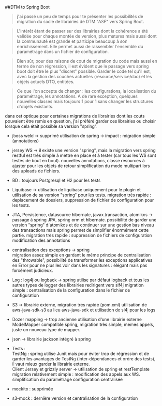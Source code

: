 
##DTM to Spring Boot


>j'ai passé un peu de temps pour te présenter les possibilités de migration du socle de librairies de DTM "ASF" vers Spring Boot.

>L'intérêt étant de passer sur des librairies dont la cohérence a été validée pour chaque montée de version, plus matures mais aussi dont la communauté est grande et participe beaucoup à son enrichissement.
Elle permet aussi de rassembler l'ensemble du paramétrage dans un fichier de configuration.

>Bien sûr, pour des raisons de cout de migration du code mais aussi en terme de non régression, il est évident que le passage vers spring boot doit être le plus "discret" possible. Garder le code tel qu'il est, avec la gestion des couches actuelles (resource/service/dao) et les objets actuels DTO, entitées.

>Ce que l'on accepte de changer : les configurations, la localisation du paramétrage, les annotations. A de rare exception, quelques nouvelles classes mais toujours 1 pour 1 sans changer les structures d'objets existants.

dans cet optique pour certaines migrations de librairies dont les couts pouvaient être remis en question, j'ai préféré garder ces librairies ou choisir lorsque cela était possible sa version "spring".

* jboss weld 	-> 	supprimé utilisation de spring 
					-> impact : migration simple (annotations)

* jersey WS 	-> 	il existe une version "spring", mais la migration vers spring restful est très simple à mettre en place et à tester (car tous les WS sont testés de bout en bout).
					nouvelles annotations, 
					classe resources à ajuster pour les objets de retour
					simplification du mode multipart lors des uploads de fichiers.					
			
* BD : toujours Postgresql et H2 pour les tests

* Liquibase 	-> utilisation de liquibase uniquement pour le plugin et utilisation de sa version "spring" pour les tests. 
				migration très rapide : 
					deplacement de dossiers, 
					suppression de fichier de configuration pour les tests.

* JTA, Persistence, datasource
hibernate, javax.transaction, atomikos -> passage à spring JPA, spring orm et hibernate. possibilité de garder une version "spring" d'atomikos et de continuer sur une gestion bas niveau des transactions mais spring  permet de simplifier énormément cette partie.
						migration très rapide : 
							suppression de fichiers de configuration
							modification des annotations 
							
* centralisation des exceptions -> spring 	
									migration assez simple en gardant le même principe de centralisation des "throwable", 
									possibilité de transformer les exceptions applicatives en Error pour ne plus les voir dans les signatures : élégant mais pas forcément judicieux.

* Log :
log4j ou logback -> spring utilise par défaut logback et tous les autres types de logger des librairies redirigent vers slf4j 
						migration simple : 
							centralisation de la configuration dans le fichier de configuration
							
* S3 -> librairie externe, migration tres rapide 
		(pom.xml) 
		utilisation de aws-java-sdk-s3 au lieu aws-java-sdk et utilisation de sl4j pour les logs

* Dozer mapping -> trop ancienne utilisation d'une librairie externe ModelMapper compatible spring, 
				migration très simple, memes appels, juste un nouveau type de mapper. 

* json -> librairie jackson intégré à spring

* Tests :  
TestNg : spring utilise Junit mais pour éviter trop de régression et de garder les avantages de TestNg (inter-dépendances et ordre des tests), il vaut mieux garder la librairie externe.    
Client Jersey et grizzly server -> utilisation de spring et restTemplate 
										migration relativement simple : 
											modification des appels aux WS.
											simplification du paramétrage
											configuration centralisée
											
* mockito : supprimée
* s3-mock : dernière version et centralisation de la configuration									

	